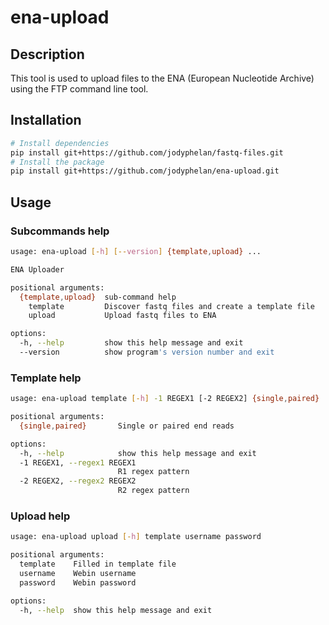 # ena-upload

## Description

This tool is used to upload files to the ENA (European Nucleotide Archive) using the FTP command line tool.

## Installation

```bash
# Install dependencies
pip install git+https://github.com/jodyphelan/fastq-files.git
# Install the package
pip install git+https://github.com/jodyphelan/ena-upload.git
```

## Usage

### Subcommands help
```bash
usage: ena-upload [-h] [--version] {template,upload} ...

ENA Uploader

positional arguments:
  {template,upload}  sub-command help
    template         Discover fastq files and create a template file
    upload           Upload fastq files to ENA

options:
  -h, --help         show this help message and exit
  --version          show program's version number and exit
```

### Template help
```bash
usage: ena-upload template [-h] -1 REGEX1 [-2 REGEX2] {single,paired}

positional arguments:
  {single,paired}       Single or paired end reads

options:
  -h, --help            show this help message and exit
  -1 REGEX1, --regex1 REGEX1
                        R1 regex pattern
  -2 REGEX2, --regex2 REGEX2
                        R2 regex pattern
```

### Upload help
```bash
usage: ena-upload upload [-h] template username password

positional arguments:
  template    Filled in template file
  username    Webin username
  password    Webin password

options:
  -h, --help  show this help message and exit